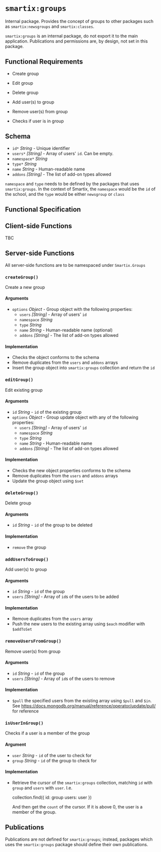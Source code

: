 # `smartix:groups`

Internal package. Provides the concept of groups to other packages such as `smartix:newsgroups` and `smartix:classes`.

`smartix:groups` is an internal package, do not export it to the main application. Publications and permissions are, by design, not set in this package.

## Functional Requirements

* Create group
* Edit group
* Delete group

* Add user(s) to group
* Remove user(s) from group

* Checks if user is in group

## Schema

* `id*` *String* - Unique identifier
* `users*` *[String]* - Array of users' `id`. Can be empty.
* `namespace*` *String*
* `type*` *String*
* `name` *String* - Human-readable name
* `addons` *[String]* - The list of add-on types allowed

`namespace` and `type` needs to be defined by the packages that uses `smartix:groups`. In the context of Smartix, the `namespace` would be the `id` of the school, and the `type` would be either `newsgroup` or `class`

## Functional Specification

## Client-side Functions

TBC

## Server-side Functions

All server-side functions are to be namespaced under `Smartix.Groups`

### `createGroup()`

Create a new group

#### Arguments

* `options` *Object* - Group object with the following properties:
	* `users` *[String]* - Array of users' `id`
	* `namespace` *String*
	* `type` *String*
	* `name` *String* - Human-readable name (optional)
	* `addons` *[String]* - The list of add-on types allowed

#### Implementation

* Checks the object conforms to the schema
* Remove duplicates from the `users` and `addons` arrays
* Insert the group object into `smartix:groups` collection and return the `id`

### `editGroup()`

Edit existing group

#### Arguments

* `id` *String* - `id` of the existing group
* `options` *Object* - Group update object with any of the following properties:
	* `users` *[String]* - Array of users' `id`
	* `namespace` *String*
	* `type` *String*
	* `name` *String* - Human-readable name
	* `addons` *[String]* - The list of add-on types allowed

#### Implementation

* Checks the new object properties conforms to the schema
* Remove duplicates from the `users` and `addons` arrays
* Update the group object using `$set`

### `deleteGroup()`

Delete group

#### Arguments

* `id` *String* - `id` of the group to be deleted

#### Implementation

* `remove` the group

### `addUsersToGroup()`

Add user(s) to group

#### Arguments

* `id` *String* - `id` of the group
* `users` *[String]* - Array of `id`s of the users to be added

#### Implementation

* Remove duplicates from the `users` array
* Push the new users to the existing array using `$each` modifier with `$addToSet`

### `removeUsersFromGroup()`

Remove user(s) from group

#### Arguments

* `id` *String* - `id` of the group
* `users` *[String]* - Array of `id`s of the users to remove

#### Implementation

* `$pull` the specified users from the existing array using `$pull` and `$in`. See https://docs.mongodb.org/manual/reference/operator/update/pull/ for reference

### `isUserInGroup()`

Checks if a user is a member of the group

#### Argument

* `user` *String* - `id` of the user to check for
* `group` *String* - `id` of the group to check for

#### Implementation

* Retrieve the cursor of the `smartix:groups` collection, matching `id` with `group` and `users` with `user`. I.e.

	collection.find({
		id: group
		users: user
	})

	And then get the `count` of the cursor. If it is above 0, the user is a member of the group.

## Publications

Publications are not defined for `smartix:groups`; instead, packages which uses the `smartix:groups` package should define their own publications.
